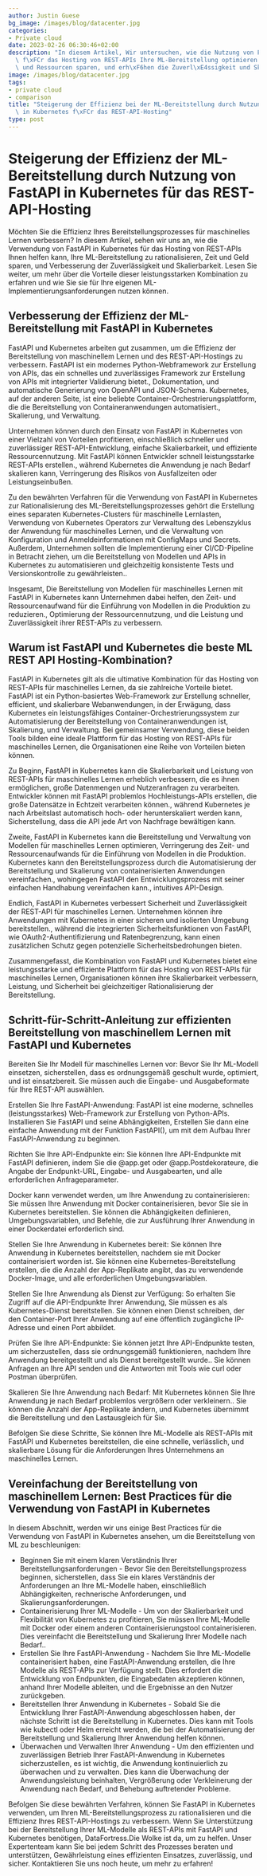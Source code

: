 ```yaml
---
author: Justin Guese
bg_image: /images/blog/datacenter.jpg
categories:
- Private cloud
date: 2023-02-26 06:30:46+02:00
description: "In diesem Artikel, Wir untersuchen, wie die Nutzung von FastAPI in Kubernetes\
  \ f\xFCr das Hosting von REST-APIs Ihre ML-Bereitstellung optimieren kann., Zeit\
  \ und Ressourcen sparen, und erh\xF6hen die Zuverl\xE4ssigkeit und Skalierbarkeit."
image: /images/blog/datacenter.jpg
tags:
- private cloud
- comparison
title: "Steigerung der Effizienz bei der ML-Bereitstellung durch Nutzung von FastAPI\
  \ in Kubernetes f\xFCr das REST-API-Hosting"
type: post
---
```



# Steigerung der Effizienz der ML-Bereitstellung durch Nutzung von FastAPI in Kubernetes für das REST-API-Hosting

Möchten Sie die Effizienz Ihres Bereitstellungsprozesses für maschinelles Lernen verbessern? In diesem Artikel, sehen wir uns an, wie die Verwendung von FastAPI in Kubernetes für das Hosting von REST-APIs Ihnen helfen kann, Ihre ML-Bereitstellung zu rationalisieren, Zeit und Geld sparen, und Verbesserung der Zuverlässigkeit und Skalierbarkeit. Lesen Sie weiter, um mehr über die Vorteile dieser leistungsstarken Kombination zu erfahren und wie Sie sie für Ihre eigenen ML-Implementierungsanforderungen nutzen können.

## Verbesserung der Effizienz der ML-Bereitstellung mit FastAPI in Kubernetes

FastAPI und Kubernetes arbeiten gut zusammen, um die Effizienz der Bereitstellung von maschinellem Lernen und des REST-API-Hostings zu verbessern. FastAPI ist ein modernes Python-Webframework zur Erstellung von APIs, das ein schnelles und zuverlässiges Framework zur Erstellung von APIs mit integrierter Validierung bietet., Dokumentation, und automatische Generierung von OpenAPI und JSON-Schema. Kubernetes, auf der anderen Seite, ist eine beliebte Container-Orchestrierungsplattform, die die Bereitstellung von Containeranwendungen automatisiert., Skalierung, und Verwaltung.

Unternehmen können durch den Einsatz von FastAPI in Kubernetes von einer Vielzahl von Vorteilen profitieren, einschließlich schneller und zuverlässiger REST-API-Entwicklung, einfache Skalierbarkeit, und effiziente Ressourcennutzung. Mit FastAPI können Entwickler schnell leistungsstarke REST-APIs erstellen., während Kubernetes die Anwendung je nach Bedarf skalieren kann, Verringerung des Risikos von Ausfallzeiten oder Leistungseinbußen.

Zu den bewährten Verfahren für die Verwendung von FastAPI in Kubernetes zur Rationalisierung des ML-Bereitstellungsprozesses gehört die Erstellung eines separaten Kubernetes-Clusters für maschinelle Lernlasten, Verwendung von Kubernetes Operators zur Verwaltung des Lebenszyklus der Anwendung für maschinelles Lernen, und die Verwaltung von Konfiguration und Anmeldeinformationen mit ConfigMaps und Secrets. Außerdem, Unternehmen sollten die Implementierung einer CI/CD-Pipeline in Betracht ziehen, um die Bereitstellung von Modellen und APIs in Kubernetes zu automatisieren und gleichzeitig konsistente Tests und Versionskontrolle zu gewährleisten..

Insgesamt, Die Bereitstellung von Modellen für maschinelles Lernen mit FastAPI in Kubernetes kann Unternehmen dabei helfen, den Zeit- und Ressourcenaufwand für die Einführung von Modellen in die Produktion zu reduzieren., Optimierung der Ressourcennutzung, und die Leistung und Zuverlässigkeit ihrer REST-APIs zu verbessern.

## Warum ist FastAPI und Kubernetes die beste ML REST API Hosting-Kombination?

FastAPI in Kubernetes gilt als die ultimative Kombination für das Hosting von REST-APIs für maschinelles Lernen, da sie zahlreiche Vorteile bietet. FastAPI ist ein Python-basiertes Web-Framework zur Erstellung schneller, efficient, und skalierbare Webanwendungen, in der Erwägung, dass Kubernetes ein leistungsfähiges Container-Orchestrierungssystem zur Automatisierung der Bereitstellung von Containeranwendungen ist, Skalierung, und Verwaltung. Bei gemeinsamer Verwendung, diese beiden Tools bilden eine ideale Plattform für das Hosting von REST-APIs für maschinelles Lernen, die Organisationen eine Reihe von Vorteilen bieten können.

Zu Beginn, FastAPI in Kubernetes kann die Skalierbarkeit und Leistung von REST-APIs für maschinelles Lernen erheblich verbessern, die es ihnen ermöglichen, große Datenmengen und Nutzeranfragen zu verarbeiten. Entwickler können mit FastAPI problemlos Hochleistungs-APIs erstellen, die große Datensätze in Echtzeit verarbeiten können., während Kubernetes je nach Arbeitslast automatisch hoch- oder herunterskaliert werden kann, Sicherstellung, dass die API jede Art von Nachfrage bewältigen kann.

Zweite, FastAPI in Kubernetes kann die Bereitstellung und Verwaltung von Modellen für maschinelles Lernen optimieren, Verringerung des Zeit- und Ressourcenaufwands für die Einführung von Modellen in die Produktion. Kubernetes kann den Bereitstellungsprozess durch die Automatisierung der Bereitstellung und Skalierung von containerisierten Anwendungen vereinfachen., wohingegen FastAPI den Entwicklungsprozess mit seiner einfachen Handhabung vereinfachen kann., intuitives API-Design.

Endlich, FastAPI in Kubernetes verbessert Sicherheit und Zuverlässigkeit der REST-API für maschinelles Lernen. Unternehmen können ihre Anwendungen mit Kubernetes in einer sicheren und isolierten Umgebung bereitstellen., während die integrierten Sicherheitsfunktionen von FastAPI, wie OAuth2-Authentifizierung und Ratenbegrenzung, kann einen zusätzlichen Schutz gegen potenzielle Sicherheitsbedrohungen bieten.

Zusammengefasst, die Kombination von FastAPI und Kubernetes bietet eine leistungsstarke und effiziente Plattform für das Hosting von REST-APIs für maschinelles Lernen, Organisationen können ihre Skalierbarkeit verbessern, Leistung, und Sicherheit bei gleichzeitiger Rationalisierung der Bereitstellung.

## Schritt-für-Schritt-Anleitung zur effizienten Bereitstellung von maschinellem Lernen mit FastAPI und Kubernetes

Bereiten Sie Ihr Modell für maschinelles Lernen vor:
Bevor Sie Ihr ML-Modell einsetzen, sicherstellen, dass es ordnungsgemäß geschult wurde, optimiert, und ist einsatzbereit. Sie müssen auch die Eingabe- und Ausgabeformate für Ihre REST-API auswählen.

Erstellen Sie Ihre FastAPI-Anwendung:
FastAPI ist eine moderne, schnelles (leistungsstarkes) Web-Framework zur Erstellung von Python-APIs. Installieren Sie FastAPI und seine Abhängigkeiten, Erstellen Sie dann eine einfache Anwendung mit der Funktion FastAPI(), um mit dem Aufbau Ihrer FastAPI-Anwendung zu beginnen.

Richten Sie Ihre API-Endpunkte ein:
Sie können Ihre API-Endpunkte mit FastAPI definieren, indem Sie die @app.get oder @app.Postdekorateure, die Angabe der Endpunkt-URL, Eingabe- und Ausgabearten, und alle erforderlichen Anfrageparameter.

Docker kann verwendet werden, um Ihre Anwendung zu containerisieren:
Sie müssen Ihre Anwendung mit Docker containerisieren, bevor Sie sie in Kubernetes bereitstellen. Sie können die Abhängigkeiten definieren, Umgebungsvariablen, und Befehle, die zur Ausführung Ihrer Anwendung in einer Dockerdatei erforderlich sind.

Stellen Sie Ihre Anwendung in Kubernetes bereit:
Sie können Ihre Anwendung in Kubernetes bereitstellen, nachdem sie mit Docker containerisiert worden ist. Sie können eine Kubernetes-Bereitstellung erstellen, die die Anzahl der App-Replikate angibt, das zu verwendende Docker-Image, und alle erforderlichen Umgebungsvariablen.

Stellen Sie Ihre Anwendung als Dienst zur Verfügung:
So erhalten Sie Zugriff auf die API-Endpunkte Ihrer Anwendung, Sie müssen es als Kubernetes-Dienst bereitstellen. Sie können einen Dienst schreiben, der den Container-Port Ihrer Anwendung auf eine öffentlich zugängliche IP-Adresse und einen Port abbildet.

Prüfen Sie Ihre API-Endpunkte:
Sie können jetzt Ihre API-Endpunkte testen, um sicherzustellen, dass sie ordnungsgemäß funktionieren, nachdem Ihre Anwendung bereitgestellt und als Dienst bereitgestellt wurde.. Sie können Anfragen an Ihre API senden und die Antworten mit Tools wie curl oder Postman überprüfen.

Skalieren Sie Ihre Anwendung nach Bedarf:
Mit Kubernetes können Sie Ihre Anwendung je nach Bedarf problemlos vergrößern oder verkleinern.. Sie können die Anzahl der App-Replikate ändern, und Kubernetes übernimmt die Bereitstellung und den Lastausgleich für Sie.

Befolgen Sie diese Schritte, Sie können Ihre ML-Modelle als REST-APIs mit FastAPI und Kubernetes bereitstellen, die eine schnelle, verlässlich, und skalierbare Lösung für die Anforderungen Ihres Unternehmens an maschinelles Lernen.

## Vereinfachung der Bereitstellung von maschinellem Lernen: Best Practices für die Verwendung von FastAPI in Kubernetes

In diesem Abschnitt, werden wir uns einige Best Practices für die Verwendung von FastAPI in Kubernetes ansehen, um die Bereitstellung von ML zu beschleunigen:

- Beginnen Sie mit einem klaren Verständnis Ihrer Bereitstellungsanforderungen - Bevor Sie den Bereitstellungsprozess beginnen, sicherstellen, dass Sie ein klares Verständnis der Anforderungen an Ihre ML-Modelle haben, einschließlich Abhängigkeiten, rechnerische Anforderungen, und Skalierungsanforderungen.
- Containerisierung Ihrer ML-Modelle - Um von der Skalierbarkeit und Flexibilität von Kubernetes zu profitieren, Sie müssen Ihre ML-Modelle mit Docker oder einem anderen Containerisierungstool containerisieren. Dies vereinfacht die Bereitstellung und Skalierung Ihrer Modelle nach Bedarf..
- Erstellen Sie Ihre FastAPI-Anwendung - Nachdem Sie Ihre ML-Modelle containerisiert haben, eine FastAPI-Anwendung erstellen, die Ihre Modelle als REST-APIs zur Verfügung stellt. Dies erfordert die Entwicklung von Endpunkten, die Eingabedaten akzeptieren können, anhand Ihrer Modelle ableiten, und die Ergebnisse an den Nutzer zurückgeben.
- Bereitstellen Ihrer Anwendung in Kubernetes - Sobald Sie die Entwicklung Ihrer FastAPI-Anwendung abgeschlossen haben, der nächste Schritt ist die Bereitstellung in Kubernetes. Dies kann mit Tools wie kubectl oder Helm erreicht werden, die bei der Automatisierung der Bereitstellung und Skalierung Ihrer Anwendung helfen können.
- Überwachen und Verwalten Ihrer Anwendung - Um den effizienten und zuverlässigen Betrieb Ihrer FastAPI-Anwendung in Kubernetes sicherzustellen, es ist wichtig, die Anwendung kontinuierlich zu überwachen und zu verwalten. Dies kann die Überwachung der Anwendungsleistung beinhalten, Vergrößerung oder Verkleinerung der Anwendung nach Bedarf, und Behebung auftretender Probleme.

Befolgen Sie diese bewährten Verfahren, können Sie FastAPI in Kubernetes verwenden, um Ihren ML-Bereitstellungsprozess zu rationalisieren und die Effizienz Ihres REST-API-Hostings zu verbessern.
Wenn Sie Unterstützung bei der Bereitstellung Ihrer ML-Modelle als REST-APIs mit FastAPI und Kubernetes benötigen, DataFortress.Die Wolke ist da, um zu helfen. Unser Expertenteam kann Sie bei jedem Schritt des Prozesses beraten und unterstützen, Gewährleistung eines effizienten Einsatzes, zuverlässig, und sicher. Kontaktieren Sie uns noch heute, um mehr zu erfahren!



